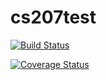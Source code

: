 # cs207test

[![Build Status](https://travis-ci.org/HaydenSansum/cs207test.svg?branch=master)](https://travis-ci.org/HaydenSansum/cs207test.svg?branch=master)

[![Coverage Status](https://codecov.io/gh/HaydenSansum/cs207test/branch/master/graph/badge.svg)](https://codecov.io/gh/HaydenSansum/cs207test)